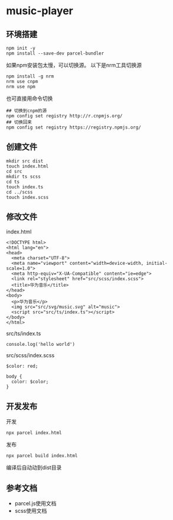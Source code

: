 # music-player
## 环境搭建
```
npm init -y
npm install --save-dev parcel-bundler
```
如果npm安装包太慢，可以切换源。
以下是nrm工具切换源
```
npm install -g nrm
nrm use cnpm
nrm use npm
```
也可直接用命令切换
```
## 切换到cnpm的源
npm config set registry http://r.cnpmjs.org/
## 切换回来
npm config set registry https://registry.npmjs.org/
```
## 创建文件
```
mkdir src dist
touch index.html
cd src
mkdir ts scss
cd ts
touch index.ts
cd ../scss
touch index.scss
```
## 修改文件
index.html
```
<!DOCTYPE html>
<html lang="en">
<head>
  <meta charset="UTF-8">
  <meta name="viewport" content="width=device-width, initial-scale=1.0">
  <meta http-equiv="X-UA-Compatible" content="ie=edge">
  <link rel="stylesheet" href="src/scss/index.scss">
  <title>华为音乐</title>
</head>
<body>
  <p>华为音乐</p>
  <img src="src/svg/music.svg" alt="music">
  <script src="src/ts/index.ts"></script>  
</body>
</html>
```
src/ts/index.ts
```
console.log('hello world')
```
src/scss/index.scss
```
$color: red;

body {
  color: $color;
}
```
## 开发发布
开发
```
npx parcel index.html
```
发布
```
npx parcel build index.html
```
编译后自动动到dist目录

## 参考文档
* parcel.js使用文档
* scss使用文档
